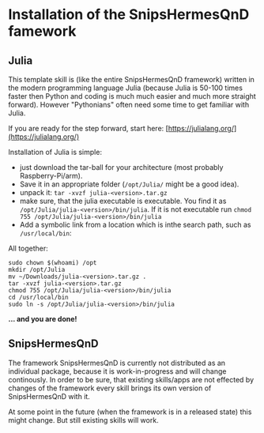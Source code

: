 # Installation of the SnipsHermesQnD famework

## Julia

This template skill is (like the entire SnipsHermesQnD framework) written in the
modern programming language Julia (because Julia is 50-100 times faster
then Python and coding is much much easier and much more straight forward).
However "Pythonians" often need some time to get familiar with Julia.

If you are ready for the step forward, start here:
[https://julialang.org/](https://julialang.org/)

Installation of Julia is simple:
* just download the tar-ball for
  your architecture (most probably Raspberry-Pi/arm).
* Save it in an appropriate folder (`/opt/Julia/` might be a good idea).
* unpack it: `tar -xvzf julia-<version>.tar.gz`
* make sure, that the julia executable is executable. You find it
  as `/opt/Julia/julia-<version>/bin/julia`.
  If it is not executable run `chmod 755 /opt/Julia/julia-<version>/bin/julia`
* Add a symbolic link from a location which is inthe search path, such as
  `/usr/local/bin`:

All together:
  ```
  sudo chown $(whoami) /opt
  mkdir /opt/Julia
  mv ~/Downloads/julia-<version>.tar.gz .
  tar -xvzf julia-<version>.tar.gz
  chmod 755 /opt/Julia/julia-<version>/bin/julia
  cd /usr/local/bin
  sudo ln -s /opt/Julia/julia-<version>/bin/julia
  ```

  **... and you are done!**


  ## SnipsHermesQnD

  The framework SnipsHermesQnD is currently not distributed as an
  individual package, because it is work-in-progress and will change
  continously.
  In order to be sure, that existing skills/apps are not effected by
  changes of the framework every skill brings its own version
  of SnipsHermesQnD with it.

  At some point in the future (when the framework is in a released state)
  this might change. But still existing skills will work.
